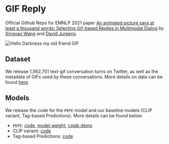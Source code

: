 # GIF Reply

Official Github Repo for EMNLP 2021 paper [An animated picture says at least a thousand words: Selecting Gif-based Replies in Multimodal Dialog](TODO)
by [Xingyao Wang](https://xingyaoww.github.io/) and [David Jurgens](https://jurgens.people.si.umich.edu/).

![Hello Darkness my old friend GIF](https://media.giphy.com/media/p1FMSGnOdgno4/giphy.gif?cid=ecf05e47opim6j50fe72zz68gsd9wu6n4hb1vkpbrg980ndn&rid=giphy.gif&ct=g)

## Dataset
We release 1,562,701 text-gif conversation turns on Twitter, as well as the metadata of GIFs used by these conversations. More details on data can be found [here](data/README.md).

## Models
We release the code for the `PEPE` model and our baseline models (CLIP variant, Tag-based Predictions).
More details can be found below:
- `PEPE`: [code](src/pepe/), [model weight](https://drive.google.com/file/d/1fOSxCwMPGVa7LooeRemteqv45Knkcxi_/view), [colab demo](https://colab.research.google.com/drive/1pCWj6y9R_cz3tI5lsxHQtdfrTfh8pE7H)
- CLIP variant: [code](src/clip-variant)
- Tag-based Predictions: [code](src/tag-based-prediction)
